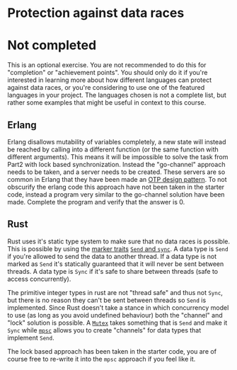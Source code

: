 # Protection against data races
# Not completed

This is an optional exercise. You are not recommended to do this for "completion" or "achievement points". You should only do it if you're interested in learning more about how different languages can protect against data races, or you're considering to use one of the featured languages in your project. The languages chosen is not a complete list, but rather some examples that might be useful in context to this course.

## Erlang
Erlang disallows mutability of variables completely, a new state will instead be reached by calling into a different function (or the same function with different arguments). This means it will be impossible to solve the task from Part2 with lock based synchronization. Instead the "go-channel" approach needs to be taken, and a server needs to be created. These servers are so common in Erlang that they have been made an [OTP design pattern](http://erlang.org/doc/design_principles/gen_server_concepts.html). To not obscurify the erlang code this approach have not been taken in the starter code, instead a program very similar to the go-channel solution have been made. Complete the program and verify that the answer is 0.

## Rust
Rust uses it's static type system to make sure that no data races is possible. This is possible by using the [marker traits](https://doc.rust-lang.org/std/marker/) [`Send` and `sync`](https://doc.rust-lang.org/beta/nomicon/send-and-sync.html). A data type is `Send` if you're allowed to send the data to another thread. If a data type is not marked as `Send` it's statically guaranteed that it will never be sent between threads. A data type is `Sync` if it's safe to share between threads (safe to access concurrently).

The primitive integer types in rust are not "thread safe" and thus not `Sync`, but there is no reason they can't be sent between threads so `Send` is implemented. Since Rust doesn't take a stance in which concurrency model to use (as long as you avoid undefined behaviour) both the "channel" and "lock" solution is possible. A [`Mutex`](https://doc.rust-lang.org/std/sync/struct.Mutex.html) takes something that is `Send` and make it `Sync` while [`mpsc`](https://doc.rust-lang.org/std/sync/mpsc/index.html) allows you to create "channels" for data types that implement `Send`.

The lock based approach has been taken in the starter code, you are of course free to re-write it into the `mpsc` approach if you feel like it.
